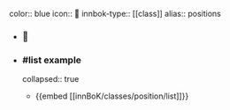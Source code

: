 color:: blue
icon:: 🪪
innbok-type:: [[class]]
alias:: positions

- ### 🔖 

- ### #list example
  collapsed:: true
  - {{embed [[innBoK/classes/position/list]]}}



